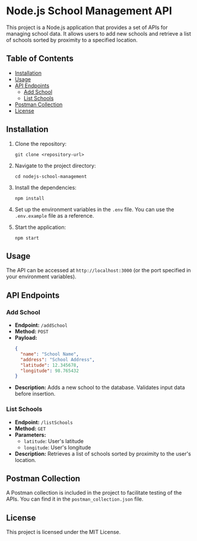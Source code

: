 # Node.js School Management API

This project is a Node.js application that provides a set of APIs for managing school data. It allows users to add new schools and retrieve a list of schools sorted by proximity to a specified location.

## Table of Contents

- [Installation](#installation)
- [Usage](#usage)
- [API Endpoints](#api-endpoints)
  - [Add School](#add-school)
  - [List Schools](#list-schools)
- [Postman Collection](#postman-collection)
- [License](#license)

## Installation

1. Clone the repository:
   ```
   git clone <repository-url>
   ```

2. Navigate to the project directory:
   ```
   cd nodejs-school-management
   ```

3. Install the dependencies:
   ```
   npm install
   ```

4. Set up the environment variables in the `.env` file. You can use the `.env.example` file as a reference.

5. Start the application:
   ```
   npm start
   ```

## Usage

The API can be accessed at `http://localhost:3000` (or the port specified in your environment variables).

## API Endpoints

### Add School

- **Endpoint:** `/addSchool`
- **Method:** `POST`
- **Payload:**
  ```json
  {
    "name": "School Name",
    "address": "School Address",
    "latitude": 12.345678,
    "longitude": 98.765432
  }
  ```
- **Description:** Adds a new school to the database. Validates input data before insertion.

### List Schools

- **Endpoint:** `/listSchools`
- **Method:** `GET`
- **Parameters:**
  - `latitude`: User's latitude
  - `longitude`: User's longitude
- **Description:** Retrieves a list of schools sorted by proximity to the user's location.

## Postman Collection

A Postman collection is included in the project to facilitate testing of the APIs. You can find it in the `postman_collection.json` file.

## License

This project is licensed under the MIT License.